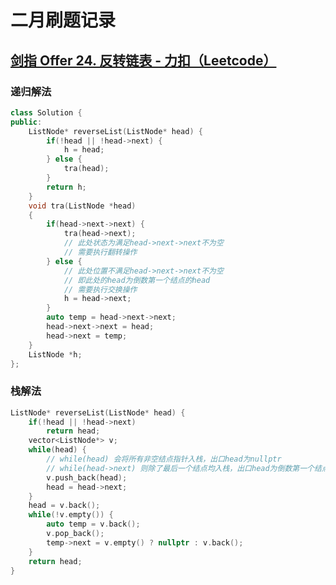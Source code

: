 # 二月刷题记录

## [剑指 Offer 24. 反转链表 - 力扣（Leetcode）](https://leetcode.cn/problems/fan-zhuan-lian-biao-lcof/description/?envType=study-plan&id=lcof&plan=lcof&plan_progress=b3onxkr)

### 递归解法

```cpp
class Solution {
public:
    ListNode* reverseList(ListNode* head) {
        if(!head || !head->next) {
            h = head;
        } else {
            tra(head);
        }
        return h;
    }
    void tra(ListNode *head) 
    {
        if(head->next->next) {
            tra(head->next);
            // 此处状态为满足head->next->next不为空
            // 需要执行翻转操作
        } else {
            // 此处位置不满足head->next->next不为空
            // 即此处的head为倒数第一个结点的head
            // 需要执行交换操作
            h = head->next;
        }
        auto temp = head->next->next;
        head->next->next = head;
        head->next = temp;
    }
    ListNode *h;
};
```

### 栈解法

```cpp
ListNode* reverseList(ListNode* head) {
    if(!head || !head->next)
        return head;
    vector<ListNode*> v;
    while(head) {
        // while(head) 会将所有非空结点指针入栈，出口head为nullptr
        // while(head->next) 则除了最后一个结点均入栈，出口head为倒数第一个结点指针
        v.push_back(head);
        head = head->next;
    }
    head = v.back();
    while(!v.empty()) {
        auto temp = v.back();
        v.pop_back();
        temp->next = v.empty() ? nullptr : v.back();
    }
    return head;
}
```

